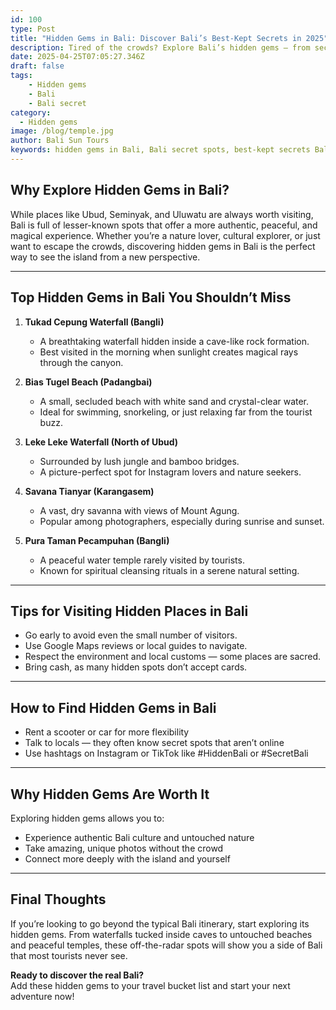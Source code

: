 ```yaml
---
id: 100
type: Post
title: "Hidden Gems in Bali: Discover Bali’s Best-Kept Secrets in 2025"
description: Tired of the crowds? Explore Bali’s hidden gems — from secret beaches and waterfalls to peaceful temples and untouched villages. Your ultimate guide to Bali’s best-kept secrets starts here!
date: 2025-04-25T07:05:27.346Z
draft: false
tags:
    - Hidden gems
    - Bali
    - Bali secret
category:
  - Hidden gems
image: /blog/temple.jpg
author: Bali Sun Tours
keywords: hidden gems in Bali, Bali secret spots, best-kept secrets Bali, Bali hidden beaches, Bali waterfalls, Bali peaceful temples, Bali untouched villages, Bali off the beaten path, Bali quiet places
---
```


## Why Explore Hidden Gems in Bali?

While places like Ubud, Seminyak, and Uluwatu are always worth visiting, Bali is full of lesser-known spots that offer a more authentic, peaceful, and magical experience. Whether you’re a nature lover, cultural explorer, or just want to escape the crowds, discovering hidden gems in Bali is the perfect way to see the island from a new perspective.

---

## Top Hidden Gems in Bali You Shouldn’t Miss

1. **Tukad Cepung Waterfall (Bangli)**

   - A breathtaking waterfall hidden inside a cave-like rock formation.
   - Best visited in the morning when sunlight creates magical rays through the canyon.

2. **Bias Tugel Beach (Padangbai)**

   - A small, secluded beach with white sand and crystal-clear water.
   - Ideal for swimming, snorkeling, or just relaxing far from the tourist buzz.

3. **Leke Leke Waterfall (North of Ubud)**

   - Surrounded by lush jungle and bamboo bridges.
   - A picture-perfect spot for Instagram lovers and nature seekers.

4. **Savana Tianyar (Karangasem)**

   - A vast, dry savanna with views of Mount Agung.
   - Popular among photographers, especially during sunrise and sunset.

5. **Pura Taman Pecampuhan (Bangli)**
   - A peaceful water temple rarely visited by tourists.
   - Known for spiritual cleansing rituals in a serene natural setting.

---

## Tips for Visiting Hidden Places in Bali

- Go early to avoid even the small number of visitors.
- Use Google Maps reviews or local guides to navigate.
- Respect the environment and local customs — some places are sacred.
- Bring cash, as many hidden spots don’t accept cards.

---

## How to Find Hidden Gems in Bali

- Rent a scooter or car for more flexibility
- Talk to locals — they often know secret spots that aren’t online
- Use hashtags on Instagram or TikTok like #HiddenBali or #SecretBali

---

## Why Hidden Gems Are Worth It

Exploring hidden gems allows you to:

- Experience authentic Bali culture and untouched nature
- Take amazing, unique photos without the crowd
- Connect more deeply with the island and yourself

---

## Final Thoughts

If you’re looking to go beyond the typical Bali itinerary, start exploring its hidden gems. From waterfalls tucked inside caves to untouched beaches and peaceful temples, these off-the-radar spots will show you a side of Bali that most tourists never see.

**Ready to discover the real Bali?**  
Add these hidden gems to your travel bucket list and start your next adventure now!
